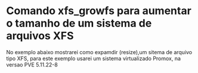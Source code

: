 # Comando xfs_growfs para aumentar o tamanho de um sistema de arquivos XFS
No exemplo abaixo mostrarei como expamdir (resize),um sitema de arquivo tipo XFS, para este exemplo usarei um sistema virtualizado Promox, na versao PVE 5.11.22-8


